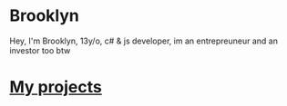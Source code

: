 # Brooklyn
Hey, I'm Brooklyn, 13y/o, c# & js developer, im an entrepreuneur and an investor too btw

# [My projects](https://projects.brooklyn.is)
